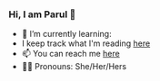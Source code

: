 ### Hi, I am Parul 👋


- 🌱 I’m currently learning: 
- I keep track what I'm reading [here](https://www.goodreads.com/user/show/21700166-parul)
- 📫 You can reach me [here](parul.pandey85@gmail.com)
- :woman_technologist: Pronouns: She/Her/Hers

<!fist_right: I can help>
<!Students planning to pursue Ph.D. in United States>
<!Transition from academia to industry after grad school>


